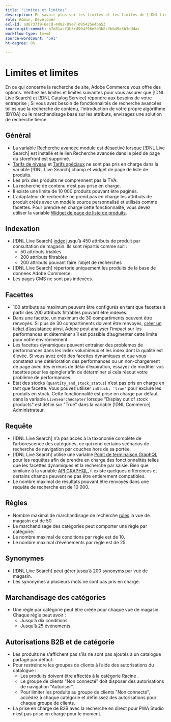 ```yaml
---
title: "Limites et limites"
description: En savoir plus sur les limites et les limites de [!DNL Live Search] pour vous assurer qu’il répond aux besoins de votre entreprise.
role: Admin, Developer
exl-id: ad6737f9-6ecd-4d82-89e7-d95425e4ba53
source-git-commit: b7e81acf3b3c4904f96e5e3b8cfbb49e5b3dddac
workflow-type: tm+mt
source-wordcount: '591'
ht-degree: 0%

---
```


# Limites et limites

En ce qui concerne la recherche de site, Adobe Commerce vous offre des options. Vérifiez les limites et limites suivantes pour vous assurer que [!DNL Live Search] et [!DNL Catalog Service] répondre aux besoins de votre entreprise ; Si vous avez besoin de fonctionnalités de recherche avancées telles que la recherche de contenu, l’introduction de votre propre algorithme (BYOA) ou le marchandisage basé sur les attributs, envisagez une solution de recherche tierce.

## Général

- La variable [Recherche avancée](https://experienceleague.adobe.com/en/docs/commerce-admin/catalog/catalog/search/search) module est désactivé lorsque [!DNL Live Search] est installé et le lien Recherche avancée dans le pied de page du storefront est supprimé.
- [Tarifs de niveau](https://experienceleague.adobe.com/en/docs/commerce-admin/catalog/products/pricing/product-price-tier) et [Tarifs spéciaux](https://experienceleague.adobe.com/en/docs/commerce-admin/catalog/products/pricing/product-price-special) ne sont pas pris en charge dans la variable [!DNL Live Search] champ et widget de page de liste de produits.
- Les prix des produits ne comprennent pas la TVA.
- La recherche de contenu n’est pas prise en charge.
- Il existe une limite de 10 000 produits pouvant être paginés.
- L’adaptateur de recherche ne prend pas en charge les attributs de produit créés avec un modèle source personnalisé et utilisés comme facettes. Pour prendre en charge cette fonctionnalité, vous devez utiliser la variable [Widget de page de liste de produits](plp-styling.md).

## Indexation

- [!DNL Live Search] [index](indexing.md) jusqu’à 450 attributs de produit par consultation de magasin. Ils sont répartis comme suit :
   - 50 attributs triables
   - 200 attributs filtrables
   - 200 attributs pouvant faire l’objet de recherches
- [!DNL Live Search] répertorie uniquement les produits de la base de données Adobe Commerce.
- Les pages CMS ne sont pas indexées.

## Facettes

- 100 attributs au maximum peuvent être configurés en tant que facettes à partir des 200 attributs filtrables pouvant être indexés.
- Dans une facette, un maximum de 30 compartiments peuvent être renvoyés. Si plus de 30 compartiments doivent être renvoyés, [créer un ticket d’assistance](https://experienceleague.adobe.com/en/docs/commerce-knowledge-base/kb/help-center-guide/magento-help-center-user-guide) ainsi, Adobe peut analyser l’impact sur les performances et déterminer s’il est possible d’augmenter cette limite pour votre environnement.
- Les facettes dynamiques peuvent entraîner des problèmes de performances dans les index volumineux et les index dont la qualité est élevée. Si vous avez créé des facettes dynamiques et que vous constatez une détérioration des performances ou un non-chargement de page avec des erreurs de délai d’expiration, essayez de modifier vos facettes pour les épingler afin de déterminer si cela résout votre problème de performances.
- Etat des stocks (`quantity_and_stock_status`) n’est pas pris en charge en tant que facette. Vous pouvez utiliser `inStock: 'true'` pour exclure les produits en stock. Cette fonctionnalité est prise en charge par défaut dans la variable `LiveSearchAdapter` lorsque &quot;Display out of stock products&quot; est défini sur &quot;True&quot; dans la variable [!DNL Commerce] Administrateur.

## Requête

- [!DNL Live Search] n’a pas accès à la taxonomie complète de l’arborescence des catégories, ce qui rend certains scénarios de recherche de navigation par couches hors de sa portée.
- [!DNL Live Search] utilise une variable [Point de terminaison GraphQL](https://developer.adobe.com/commerce/services/graphql/live-search/) pour les requêtes afin de prendre en charge des fonctionnalités telles que les facettes dynamiques et la recherche par saisie. Bien que similaire à la variable [API GRAPHQL](https://developer.adobe.com/commerce/webapi/graphql/), il existe quelques différences et certains champs peuvent ne pas être entièrement compatibles.
- Le nombre maximal de résultats pouvant être renvoyés dans une requête de recherche est de 10 000.

## Règles

- Nombre maximal de marchandisage de recherche [rules](rules.md) la vue de magasin est de 50.
- Le marchandisage des catégories peut comporter une règle par catégorie.
- Le nombre maximal de conditions par règle est de 10.
- Le nombre maximal d’événements par règle est de 25.

## Synonymes

- [!DNL Live Search] peut gérer jusqu’à 200 [synonyms](synonyms.md) par vue de magasin.
- Les synonymes à plusieurs mots ne sont pas pris en charge.

## Marchandisage des catégories

- Une règle par catégorie peut être créée pour chaque vue de magasin. Chaque règle peut avoir :
   - Jusqu’à dix conditions
   - Jusqu’à 25 événements

## Autorisations B2B et de catégorie

- Les produits ne s’affichent pas s’ils ne sont pas ajoutés à un catalogue partagé par défaut.
- Pour restreindre les groupes de clients à l’aide des autorisations du catalogue :
   - Les produits doivent être affectés à la catégorie Racine .
   - Le groupe de clients &quot;Non connecté&quot; doit disposer des autorisations de navigation &quot;Autoriser&quot;.
   - Pour limiter les produits au groupe de clients &quot;Non connecté&quot;, accédez à chaque catégorie et définissez des autorisations pour chaque groupe de clients.
- La prise en charge de B2B avec la recherche en direct pour PWA Studio n’est pas prise en charge pour le moment.
